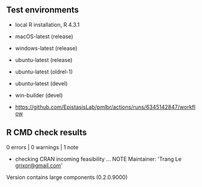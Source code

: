 ## Test environments
* local R installation, R 4.3.1 
* macOS-latest (release)
* windows-latest (release)
* ubuntu-latest (release)
* ubuntu-latest (oldrel-1)
* ubuntu-latest (devel)
* win-builder (devel)

* https://github.com/EpistasisLab/pmlbr/actions/runs/6345142847/workflow

## R CMD check results

0 errors | 0 warnings | 1 note

* checking CRAN incoming feasibility ... NOTE
Maintainer: 'Trang Le <grixor@gmail.com>'

Version contains large components (0.2.0.9000)

